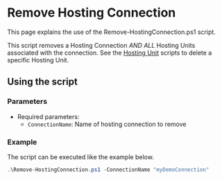 # Remove Hosting Connection

This page explains the use of the Remove-HostingConnection.ps1 script.

This script removes a Hosting Connection *AND ALL* Hosting Units associated with the connection. See the [Hosting Unit](../../Hosting%20Unit/) scripts to delete a specific Hosting Unit.

## Using the script

### Parameters

- Required parameters:
    - `ConnectionName`: Name of hosting connection to remove

### Example
The script can be executed like the example below.

```powershell
.\Remove-HostingConnection.ps1 -ConnectionName "myDemoConnection"
```